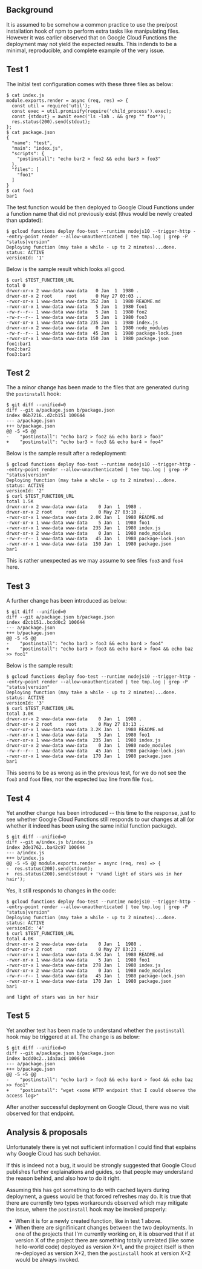 ## Background

It is assumed to be somehow a common practice to use the pre/post installation hook of npm to perform extra tasks like manipulating files.
However it was earlier observed that on Google Cloud Functions the deployment may not yield the expected results.
This indends to be a minimal, reproducible, and complete example of the very issue.


## Test 1

The initial test configuration comes with these three files as below:

```
$ cat index.js 
module.exports.render = async (req, res) => {
  const util = require('util');
  const exec = util.promisify(require('child_process').exec);
  const {stdout} = await exec('ls -lah . && grep "" foo*');
  res.status(200).send(stdout);
};
$ cat package.json 
{
  "name": "test",
  "main": "index.js",
  "scripts": {
    "postinstall": "echo bar2 > foo2 && echo bar3 > foo3"
  },
  "files": [
    "foo1"
  ]
}
$ cat foo1 
bar1
```

The test function would be then deployed to Google Cloud Functions under a function name that did not previously exist (thus would be newly created than updated):

```
$ gcloud functions deploy foo-test --runtime nodejs10 --trigger-http --entry-point render --allow-unauthenticated | tee tmp.log | grep -P "status|version"
Deploying function (may take a while - up to 2 minutes)...done.
status: ACTIVE
versionId: '1'
```

Below is the sample result which looks all good.

```
$ curl $TEST_FUNCTION_URL
total 0
drwxr-xr-x 2 www-data www-data   0 Jan  1  1980 .
drwxr-xr-x 2 root     root       0 May 27 03:03 ..
-rwxr-xr-x 1 www-data www-data 352 Jan  1  1980 README.md
-rwxr-xr-x 1 www-data www-data   5 Jan  1  1980 foo1
-rw-r--r-- 1 www-data www-data   5 Jan  1  1980 foo2
-rw-r--r-- 1 www-data www-data   5 Jan  1  1980 foo3
-rwxr-xr-x 1 www-data www-data 235 Jan  1  1980 index.js
drwxr-xr-x 2 www-data www-data   0 Jan  1  1980 node_modules
-rw-r--r-- 1 www-data www-data  45 Jan  1  1980 package-lock.json
-rwxr-xr-x 1 www-data www-data 150 Jan  1  1980 package.json
foo1:bar1
foo2:bar2
foo3:bar3
```

## Test 2

The a minor change has been made to the files that are generated during the `postinstall` hook:

```
$ git diff --unified=0
diff --git a/package.json b/package.json
index 06b7216..d2cb151 100644
--- a/package.json
+++ b/package.json
@@ -5 +5 @@
-    "postinstall": "echo bar2 > foo2 && echo bar3 > foo3"
+    "postinstall": "echo bar3 > foo3 && echo bar4 > foo4"
```

Below is the sample result after a redeployment:

```
$ gcloud functions deploy foo-test --runtime nodejs10 --trigger-http --entry-point render --allow-unauthenticated | tee tmp.log | grep -P "status|version"
Deploying function (may take a while - up to 2 minutes)...done.
status: ACTIVE
versionId: '2'
$ curl $TEST_FUNCTION_URL
total 1.5K
drwxr-xr-x 2 www-data www-data    0 Jan  1  1980 .
drwxr-xr-x 2 root     root        0 May 27 03:10 ..
-rwxr-xr-x 1 www-data www-data 2.0K Jan  1  1980 README.md
-rwxr-xr-x 1 www-data www-data    5 Jan  1  1980 foo1
-rwxr-xr-x 1 www-data www-data  235 Jan  1  1980 index.js
drwxr-xr-x 2 www-data www-data    0 Jan  1  1980 node_modules
-rw-r--r-- 1 www-data www-data   45 Jan  1  1980 package-lock.json
-rwxr-xr-x 1 www-data www-data  150 Jan  1  1980 package.json
bar1
```

This is rather unexpected as we may assume to see files `foo3` and `foo4` here.


## Test 3

A further change has been introduced as below:

```
$ git diff --unified=0
diff --git a/package.json b/package.json
index d2cb151..bcdd0c2 100644
--- a/package.json
+++ b/package.json
@@ -5 +5 @@
-    "postinstall": "echo bar3 > foo3 && echo bar4 > foo4"
+    "postinstall": "echo bar3 > foo3 && echo bar4 > foo4 && echo baz >> foo1"
```

Below is the sample result:

```
$ gcloud functions deploy foo-test --runtime nodejs10 --trigger-http --entry-point render --allow-unauthenticated | tee tmp.log | grep -P "status|version"
Deploying function (may take a while - up to 2 minutes)...done.
status: ACTIVE
versionId: '3'
$ curl $TEST_FUNCTION_URL
total 3.0K
drwxr-xr-x 2 www-data www-data    0 Jan  1  1980 .
drwxr-xr-x 2 root     root        0 May 27 03:13 ..
-rwxr-xr-x 1 www-data www-data 3.2K Jan  1  1980 README.md
-rwxr-xr-x 1 www-data www-data    5 Jan  1  1980 foo1
-rwxr-xr-x 1 www-data www-data  235 Jan  1  1980 index.js
drwxr-xr-x 2 www-data www-data    0 Jan  1  1980 node_modules
-rw-r--r-- 1 www-data www-data   45 Jan  1  1980 package-lock.json
-rwxr-xr-x 1 www-data www-data  170 Jan  1  1980 package.json
bar1
```

This seems to be as wrong as in the previous test, for we do not see the `foo3` and `foo4` files, nor the expected `baz` line from file `foo1`.


## Test 4

Yet another change has been introduced -- this time to the response, just to see whether Google Cloud Functions still responds to our changes at all (or whether it indeed has been using the same initial function package).

```
$ git diff --unified=0
diff --git a/index.js b/index.js
index 2de1762..ba42c97 100644
--- a/index.js
+++ b/index.js
@@ -5 +5 @@ module.exports.render = async (req, res) => {
-  res.status(200).send(stdout);
+  res.status(200).send(stdout + '\nand light of stars was in her hair');
```

Yes, it still responds to changes in the code:

```
$ gcloud functions deploy foo-test --runtime nodejs10 --trigger-http --entry-point render --allow-unauthenticated | tee tmp.log | grep -P "status|version"
Deploying function (may take a while - up to 2 minutes)...done.
status: ACTIVE
versionId: '4'
$ curl $TEST_FUNCTION_URL
total 4.0K
drwxr-xr-x 2 www-data www-data    0 Jan  1  1980 .
drwxr-xr-x 2 root     root        0 May 27 03:23 ..
-rwxr-xr-x 1 www-data www-data 4.5K Jan  1  1980 README.md
-rwxr-xr-x 1 www-data www-data    5 Jan  1  1980 foo1
-rwxr-xr-x 1 www-data www-data  278 Jan  1  1980 index.js
drwxr-xr-x 2 www-data www-data    0 Jan  1  1980 node_modules
-rw-r--r-- 1 www-data www-data   45 Jan  1  1980 package-lock.json
-rwxr-xr-x 1 www-data www-data  170 Jan  1  1980 package.json
bar1

and light of stars was in her hair
```

## Test 5

Yet another test has been made to understand whether the `postinstall` hook may be triggered at all. The change is as below:

```
$ git diff --unified=0
diff --git a/package.json b/package.json
index bcdd0c2..1da3ac1 100644
--- a/package.json
+++ b/package.json
@@ -5 +5 @@
-    "postinstall": "echo bar3 > foo3 && echo bar4 > foo4 && echo baz >> foo1"
+    "postinstall": "wget <some HTTP endpoint that I could observe the access log>"
```

After another successful deployment on Google Cloud, there was no visit observed for that endpoint.


## Analysis & proposals

Unfortunately there is yet not sufficient information I could find that explains why Google Cloud has such behavior.

If this is indeed not a bug, it would be strongly suggested that Google Cloud publishes further explainations and guides, so that people may understand the reason behind, and also how to do it right.

Assuming this has got something to do with cached layers during deployment, a guess would be that forced refreshes may do. It is true that there are currently two types workarounds observed which may mitigate the issue, where the `postinstall` hook may be invoked properly:

- When it is for a newly created function, like in test 1 above.
- When there are signifinicant changes between the two deployments. In one of the projects that I'm currently working on, it is observed that if at version X of the project there are something totally unrelated (like some hello-world code) deployed as version X+1, and the project itself is then re-deployed as version X+2, then the `postinstall` hook at version X+2 would be always invoked.
